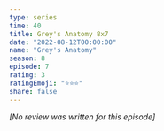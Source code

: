 ```yaml
---
type: series
time: 40
title: Grey's Anatomy 8x7
date: "2022-08-12T00:00:00"
name: "Grey's Anatomy"
season: 8
episode: 7
rating: 3
ratingEmoji: "⭐️⭐️⭐️"
share: false
---
```


*[No review was written for this episode]*
